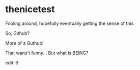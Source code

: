 # thenicetest
Fooling around, hopefully eventually getting the sense of this.

So, Github?

More of a Guthub!

That wans't funny...
But what is BEING?

edit it!
